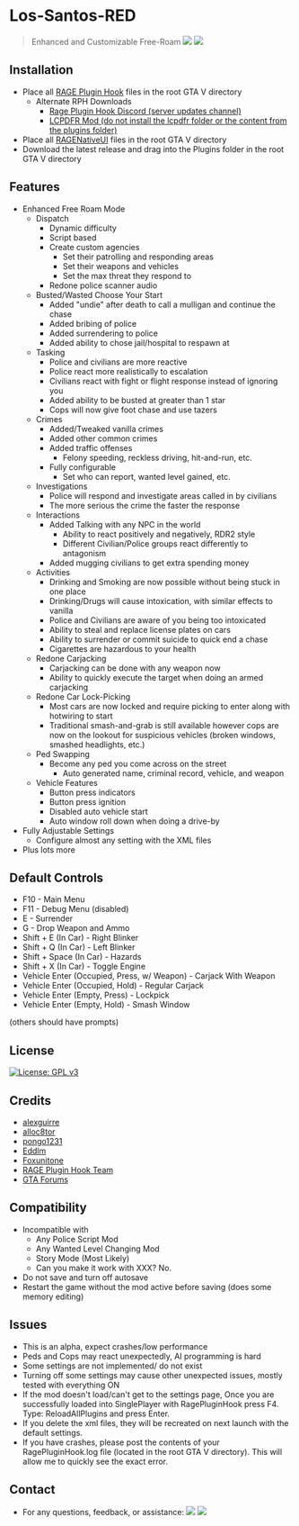 # Los-Santos-RED

> Enhanced and Customizable Free-Roam
![](https://img.shields.io/github/last-commit/thatoneguy650/Los-Santos-RED)
![](https://img.shields.io/github/commit-activity/w/thatoneguy650/Los-Santos-RED)


## Installation
- Place all [RAGE Plugin Hook](https://ragepluginhook.net/Downloads.aspx) files in the root GTA V directory
  - Alternate RPH Downloads
    - [Rage Plugin Hook Discord (server updates channel)](https://discord.gg/z8N5P9MCRx)
    - [LCPDFR Mod (do not install the lcpdfr folder or the content from the plugins folder)](https://www.lcpdfr.com/downloads/gta5mods/g17media/7792-lspd-first-response/)
- Place all [RAGENativeUI](https://github.com/alexguirre/RAGENativeUI/releases) files in the root GTA V directory
- Download the latest release and drag into the Plugins folder in the root GTA V directory



## Features
- Enhanced Free Roam Mode
  - Dispatch
    - Dynamic difficulty 
    - Script based
    - Create custom agencies
        - Set their patrolling and responding areas
        - Set their weapons and vehicles
        - Set the max threat they respond to
     - Redone police scanner audio
  - Busted/Wasted Choose Your Start
    - Added "undie" after death to call a mulligan and continue the chase
    - Added bribing of police
    - Added surrendering to police
    - Added ability to chose jail/hospital to respawn at
  - Tasking
    - Police and civilians are more reactive
    - Police react more realistically to escalation
    - Civilians react with fight or flight response instead of ignoring you
    - Added ability to be busted at greater than 1 star
    - Cops will now give foot chase and use tazers
  - Crimes
    - Added/Tweaked vanilla crimes
    - Added other common crimes
    - Added traffic offenses
        - Felony speeding, reckless driving, hit-and-run, etc.
    - Fully configurable
        - Set who can report, wanted level gained, etc.
  - Investigations
    - Police will respond and investigate areas called in by civilians
    - The more serious the crime the faster the response
  - Interactions
    - Added Talking with any NPC in the world
        - Ability to react positively and negatively, RDR2 style
        - Different Civilian/Police groups react differently to antagonism
    - Added mugging civilians to get extra spending money
  - Activities
    - Drinking and Smoking are now possible without being stuck in one place
    - Drinking/Drugs will cause intoxication, with similar effects to vanilla
    - Police and Civilians are aware of you being too intoxicated
    - Ability to steal and replace license plates on cars
    - Ability to surrender or commit suicide to quick end a chase
    - Cigarettes are hazardous to your health
  - Redone Carjacking
    - Carjacking can be done with any weapon now
    - Ability to quickly execute the target when doing an armed carjacking
  - Redone Car Lock-Picking
    - Most cars are now locked and require picking to enter along with hotwiring to start
    - Traditional smash-and-grab is still available however cops are now on the lookout for suspicious vehicles (broken windows, smashed headlights, etc.)
  - Ped Swapping
    - Become any ped you come across on the street
        - Auto generated name, criminal record, vehicle, and weapon
  - Vehicle Features
    - Button press indicators
    - Button press ignition
    - Disabled auto vehicle start 
    - Auto window roll down when doing a drive-by
- Fully Adjustable Settings
  - Configure almost any setting with the XML files
- Plus lots more

## Default Controls
- F10 - Main Menu
- F11 - Debug Menu (disabled)
- E - Surrender
- G - Drop Weapon and Ammo
- Shift + E (In Car) - Right Blinker
- Shift + Q (In Car) - Left Blinker
- Shift + Space (In Car) - Hazards
- Shift + X (In Car) - Toggle Engine
- Vehicle Enter (Occupied, Press, w/ Weapon) - Carjack With Weapon
- Vehicle Enter (Occupied, Hold) - Regular Carjack
- Vehicle Enter (Empty, Press) - Lockpick
- Vehicle Enter (Empty, Hold) - Smash Window

(others should have prompts)

## License
[![License: GPL v3](https://img.shields.io/badge/License-GPLv3-blue.svg)](https://www.gnu.org/licenses/gpl-3.0)

## Credits
- [alexguirre](https://github.com/alexguirre)
- [alloc8tor](https://github.com/alloc8or)
- [pongo1231](https://github.com/pongo1231)
- [Eddlm](https://github.com/Eddlm)
- [Foxunitone](https://www.gta5-mods.com/users/Foxunitone)
- [RAGE Plugin Hook Team](https://ragepluginhook.net/About.aspx)
- [GTA Forums](https://gtaforums.com/)

## Compatibility
- Incompatible with
  - Any Police Script Mod
  - Any Wanted Level Changing Mod
  - Story Mode (Most Likely)
  - Can you make it work with XXX? No.
- Do not save and turn off autosave
- Restart the game without the mod active before saving (does some memory editing)

## Issues
- This is an alpha, expect crashes/low performance
- Peds and Cops may react unexpectedly, AI programming is hard
- Some settings are not implemented/ do not exist
- Turning off some settings may cause other unexpected issues, mostly tested with everything ON
- If the mod doesn't load/can't get to the settings page, Once you are successfully loaded into SinglePlayer with RagePluginHook press F4. Type: ReloadAllPlugins and press Enter.
- If you delete the xml files, they will be recreated on next launch with the default settings.
- If you have crashes, please post the contents of your RagePluginHook.log file (located in the root GTA V directory). This will allow me to quickly see the exact error.

## Contact
- For any questions, feedback, or assistance:
[![](https://img.shields.io/badge/email-imnotphoon%40gmail-blue)](mailto:imnotphoon@gmail.com)
[![](https://img.shields.io/badge/youtube-not%20phoon-red)](https://www.youtube.com/channel/UCztW17S8jNqJo6TqzmMbj8Q)

